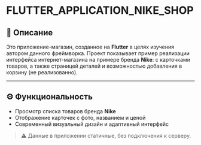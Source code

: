# FLUTTER_APPLICATION_NIKE_SHOP

## 🧩 Описание
Это приложение-магазин, созданное на **Flutter** в целях изучения автором данного фреймворка. Проект показывает пример реализации интерфейса интернет-магазина на примере бренда **Nike**: с карточками товаров, а также страницей деталей и возможностью добавления в корзину (не реализованно).

---

## ⚙️ Функциональность

- Просмотр списка товаров бренда **Nike**
- Отображение карточек с фото, названием и ценой
- Современный визуальный дизайн и адаптивный интерфейс

> ⚠️ Данные в приложении статичные, без подключения к серверу.
